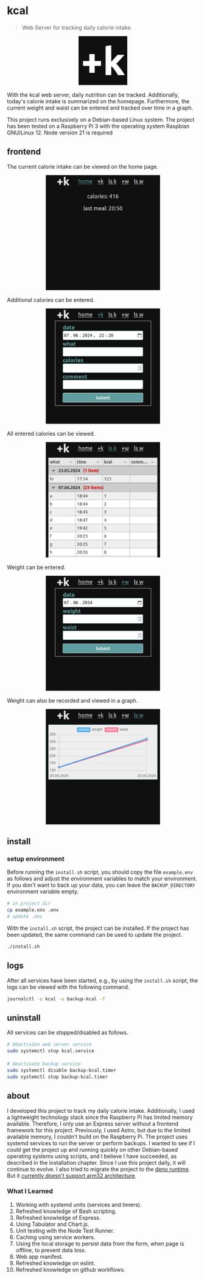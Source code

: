 # kcal

> Web Server for tracking daily calorie intake.

<p align="center">
    <img src="/docs/icon.png" />
</p>

With the kcal web server, daily nutrition can be tracked.
Additionally, today's calorie intake is summarized on the homepage.
Furthermore, the current weight and waist can be entered and tracked over time in a graph.

This project runs exclusively on a Debian-based Linux system.
The project has been tested on a Raspberry Pi 3 with the operating system Raspbian GNU/Linux 12.
Node version 21 is required

## frontend

The current calorie intake can be viewed on the home page.

<p align="center">
    <img src="/docs/kcal-home.png" width="300"/>
</p>

Additional calories can be entered.

<p align="center">
    <img src="/docs/kcal-input-kcal.png" width="300"/>
</p>

All entered calories can be viewed.

<p align="center">
    <img src="/docs/kcal-summary-kcal.png" width="300"/>
</p>

Weight can be entered.

<p align="center">
    <img src="/docs/kcal-input-weight.png" width="300"/>
</p>

Weight can also be recorded and viewed in a graph.

<p align="center">
    <img src="/docs/kcal-summary-weight.png" width="300"/>
</p>

## install

### setup environment

Before running the `install.sh` script,
you should copy the file `example.env` as follows
and adjust the environment variables to match your environment.
If you don't want to back up your data,
you can leave the `BACKUP_DIRECTORY` environment variable empty.

```bash
# in project dir
cp example.env .env
# update .env
```

With the `install.sh` script, the project can be installed.
If the project has been updated, the same command can be used to update the project.

```bash
./install.sh
```

## logs

After all services have been started,
e.g., by using the `install.sh` script,
the logs can be viewed with the following command.

```bash
journalctl -u kcal -u backup-kcal -f
```

## uninstall

All services can be stopped/disabled as follows.

```bash
# deactivate web server service
sudo systemctl stop kcal.service

# deactivate backup service
sudo systemctl disable backup-kcal.timer
sudo systemctl stop backup-kcal.timer
```

## about

I developed this project to track my daily calorie intake.
Additionally, I used a lightweight technology stack since the Raspberry Pi has limited memory available.
Therefore, I only use an Express server without a frontend framework for this project.
Previously, I used Astro, but due to the limited available memory, I couldn't build on the Raspberry Pi.
The project uses systemd services to run the server or perform backups.
I wanted to see if I could get the project up and running quickly on other Debian-based operating systems using scripts,
and I believe I have succeeded, as described in the installation chapter.
Since I use this project daily, it will continue to evolve.
I also tried to migrate the project to the [deno runtime](https://deno.com/).
But it [currently doesn't support arm32 architecture](https://github.com/denoland/deno/issues/2295).

### What I Learned

1. Working with systemd units (services and timers).
2. Refreshed knowledge of Bash scripting.
3. Refreshed knowledge of Express.
4. Using Tabulator and Chart.js.
5. Unit testing with the Node Test Runner.
6. Caching using service workers.
7. Using the local storage to persist data from the form,
   when page is offline, to prevent data loss.
8. Web app manifest.
9. Refreshed knowledge on eslint.
10. Refreshed knowledge on github workflows.
